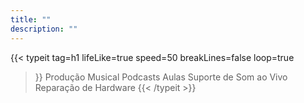 ```yaml
---
title: ""
description: ""
---
```

{{< typeit 
  tag=h1
  lifeLike=true
  speed=50
  breakLines=false
  loop=true
>}}
Produção Musical
Podcasts
Aulas
Suporte de Som ao Vivo
Reparação de Hardware
{{< /typeit >}}
